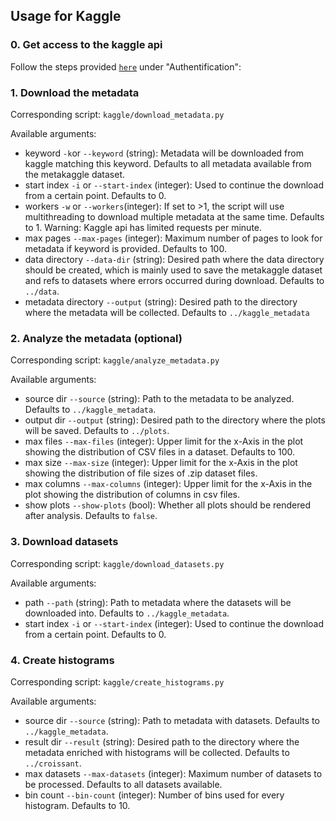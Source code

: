 
## Usage for Kaggle

### 0. Get access to the kaggle api
Follow the steps provided [`here`](https://www.kaggle.com/docs/api) under "Authentification": 

### 1. Download the metadata

Corresponding script: `kaggle/download_metadata.py`

Available arguments: 
- keyword `-k`or `--keyword` (string): Metadata will be downloaded from kaggle matching this keyword. Defaults to all metadata available from the metakaggle dataset.
- start index `-i` or `--start-index` (integer): Used to continue the download from a certain point. Defaults to 0.
- workers `-w` or `--workers`(integer): If set to >1, the script will use multithreading to download multiple metadata at the same time. Defaults to 1. Warning: Kaggle api has limited requests per minute.
- max pages `--max-pages` (integer): Maximum number of pages to look for metadata if keyword is provided. Defaults to 100.
- data directory `--data-dir` (string): Desired path where the data directory should be created, which is mainly used to save the metakaggle dataset and refs to datasets where errors occurred during download. Defaults to `../data`.
- metadata directory `--output` (string): Desired path to the directory where the metadata will be collected. Defaults to `../kaggle_metadata`

### 2. Analyze the metadata (optional)

Corresponding script: `kaggle/analyze_metadata.py`

Available arguments:
- source dir `--source` (string): Path to the metadata to be analyzed. Defaults to `../kaggle_metadata`.
- output dir `--output` (string): Desired path to the directory where the plots will be saved. Defaults to `../plots`.
- max files `--max-files` (integer): Upper limit for the x-Axis in the plot showing the distribution of CSV files in a dataset. Defaults to 100.
- max size `--max-size` (integer): Upper limit for the x-Axis in the plot showing the distribution of file sizes of .zip dataset files.
- max columns `--max-columns` (integer): Upper limit for the x-Axis in the plot showing the distribution of columns in csv files. 
- show plots `--show-plots` (bool): Whether all plots should be rendered after analysis. Defaults to `false`.

### 3. Download datasets

Corresponding script: `kaggle/download_datasets.py`

Available arguments:
- path `--path` (string): Path to metadata where the datasets will be downloaded into. Defaults to `../kaggle_metadata`.
- start index `-i` or `--start-index` (integer): Used to continue the download from a certain point. Defaults to 0.

### 4. Create histograms

Corresponding script: `kaggle/create_histograms.py`

Available arguments:
- source dir `--source` (string): Path to metadata with datasets. Defaults to `../kaggle_metadata`.
- result dir `--result` (string): Desired path to the directory where the metadata enriched with histograms will be collected. Defaults to `../croissant`.
- max datasets `--max-datasets` (integer): Maximum number of datasets to be processed. Defaults to all datasets available.
- bin count `--bin-count` (integer): Number of bins used for every histogram. Defaults to 10.

